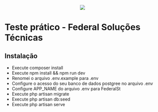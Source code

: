 <p align="center"><img src="http://site.federalst.com.br/fsmail.jpg"></p>


# Teste prático - Federal Soluções Técnicas


## Instalação 
* Execute composer install
* Execute npm install && npm run dev
* Renomei o arquivo .env.example para .env
* Configure o acesso do seu banco de dados postgree no arquivo .env
* Configure APP_NAME do arquivo .env para FederalSt
* Execute php artisan migrate
* Execute php artisan db:seed
* Execute php artisan serve
